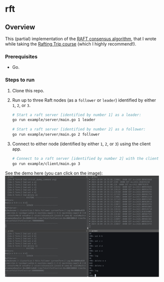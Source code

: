 # rft

## Overview

This (partial) implementation of the [RAFT consensus algorithm](https://raft.github.io/),
that I wrote while taking the [Rafting Trip course](https://www.dabeaz.com/raft.html) (which I highly recommend!).

### Prerequisites

- Go.

### Steps to run

1. Clone this repo.

2. Run up to three Raft nodes (as a `follower` or `leader`) identified by either `1`, `2`, or `3`.

   ```bash
   # Start a raft server [identified by number 1] as a leader:
   go run example/server/main.go 1 leader
   ```

   ```bash
   # Start a raft server [identified by number 2] as a follower:
   go run example/server/main.go 2 follower
   ```

3. Connect to either node (identified by either `1`, `2`, or `3`) using the client app.
   ```bash
   # Connect to a raft server [identified by number 2] with the client app:
   go run example/client/main.go 3
   ```

See the demo here (you can click on the image):
[![demo video](./demo.png)](https://youtu.be/qLMGLG2ZKCA)
